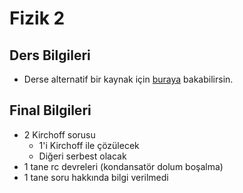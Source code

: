 # Fizik 2

## Ders Bilgileri

* Derse alternatif bir kaynak için [buraya](https://github.com/yedhrab/IstanbulUniversity-CE/tree/956c33e350e4ae3c4cbc64674d7b1980da0fa2dc/res/fizik_2_genel.pdf) bakabilirsin.

## Final Bilgileri

* 2 Kirchoff sorusu
  * 1'i Kirchoff ile çözülecek
  * Diğeri serbest olacak
* 1 tane rc devreleri \(kondansatör dolum boşalma\)
* 1 tane soru hakkında bilgi verilmedi

